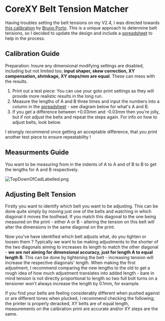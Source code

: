 # CoreXY Belt Tension Matcher #

  Having troubles setting the belt tensions on my V2.4, I was directed towards [this calibration](https://www.thingiverse.com/thing:3306430) by [Bruno Porto](https://www.thingiverse.com/brunofporto/designs). This is a unique approach to determine belt tensions, so I decided to update the design and include a [spreadsheet](https://docs.google.com/spreadsheets/d/1BWog34xtos486wBbUxp6j-8tu1slfoWe9iSom6ZJ-I0/edit?usp=sharing) to help in the process.
 
## Calibration Guide ##

 Preparation: Insure any dimensional modifying settings are disabled, including but not limited too; **input shaper, skew correction, XY compensation, shrinkage, XY steps/mm are equal**. These can mess with the results.

1. Print out a test piece: You can use your goto print settings as they will provide more realistic results in the long run.
2. Measure the lengths of A and B three times and input the numbers into a column in the [spreadsheet](https://docs.google.com/spreadsheets/d/1BWog34xtos486wBbUxp6j-8tu1slfoWe9iSom6ZJ-I0/edit?usp=sharing) - see diagram below for what's A and B.
3. If you get a difference between +0.03mm and -0.03mm then you're jolly, but if not adjust the belts and repeat the steps again. For info on how to adjust belts, look below.

I strongly recommend once getting an acceptable difference, that you print another test piece to ensure repeatability !

## Measurments Guide ##

You want to be measuring from in the indents of A to A and of B to B to get the lengths for A and B respectively.

![TopDownOfCadLabelled.png](https://github.com/Alexander-T-Moss/VoronUsers/blob/master/printer_mods/AlexanderT-Moss/Belt-Tension-Matcher/Images/TopDownOfCadLabelled.png)
 
## Adjusting Belt Tension ##

Firstly you want to identify which belt you want to be adjusting. This can be done quite simply by moving just one of the belts and watching in which diagonal it moves the toolhead. If you match this diagonal to the one being measured on the print - either A or B -  altering the tension on this belt will alter the dimensions in the same diagonal on the print.

Now you've have identified which belt adjusts what, do you tighten or loosen them ? Typically we want to be making adjustments to the shorter of the two diagonals aiming to increases its length to match the other diagonal - **we are not aiming for dimensional accuracy, just for length A to equal length B**. This can be done by tightening the belt - increasing tension will increase the respective diagonals' length. When making the first adjustment, I recommend comparing the new lengths to the old to get a rough idea of how much adjustment translates into added length - bare in mind tension is not directly proportional to length so two full bolt turns on a tensioner won't always increase the length by 0.1mm, for example. 

If you find your belts are feeling considerably different when pushed against or are different tones when plucked, I recommend checking the following; the printer is properly deracked, XY belts are of equal length, measurements on the calibration print are accurate and/or XY steps are the same.
